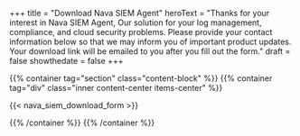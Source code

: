 +++
  title = "Download Nava SIEM Agent"
  heroText = "Thanks for your interest in Nava SIEM Agent, Our solution for your log management, compliance, and cloud security problems. Please provide your contact information below so that we may inform you of important product updates. Your download link will be emailed to you after you fill out the form."
  draft = false
  showthedate = false
+++

{{% container tag="section" class="content-block" %}}
{{% container tag="div" class="inner content-center items-center" %}}

{{< nava_siem_download_form >}}

{{% /container %}}
{{% /container %}}